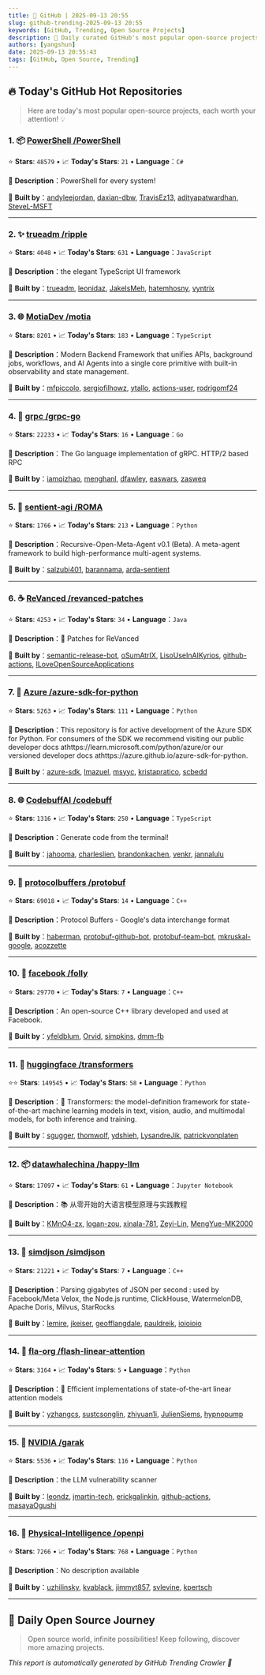 ```yaml
---
title: 🚀 GitHub | 2025-09-13 20:55
slug: github-trending-2025-09-13 20:55
keywords: [GitHub, Trending, Open Source Projects]
description: 🌟 Daily curated GitHub's most popular open-source projects to help you stay on the pulse of technology!
authors: [yangshun]
date: 2025-09-13 20:55:43
tags: [GitHub, Open Source, Trending]
---
```


## 🔥 Today's GitHub Hot Repositories

> Here are today's most popular open-source projects, each worth your attention! 💡

### 1. 📦 [PowerShell /PowerShell](https://github.com/PowerShell/PowerShell)

⭐ **Stars**: `48579`   •   📈 **Today's Stars**: `21`   •   **Language**：`C#`

📝 **Description**：PowerShell for every system!

🤝 **Built by**：[andyleejordan](https://github.com/andyleejordan), [daxian-dbw](https://github.com/daxian-dbw), [TravisEz13](https://github.com/TravisEz13), [adityapatwardhan](https://github.com/adityapatwardhan), [SteveL-MSFT](https://github.com/SteveL-MSFT)

---

### 2. ✨ [trueadm /ripple](https://github.com/trueadm/ripple)

⭐ **Stars**: `4048`   •   📈 **Today's Stars**: `631`   •   **Language**：`JavaScript`

📝 **Description**：the elegant TypeScript UI framework

🤝 **Built by**：[trueadm](https://github.com/trueadm), [leonidaz](https://github.com/leonidaz), [JakeIsMeh](https://github.com/JakeIsMeh), [hatemhosny](https://github.com/hatemhosny), [vyntrix](https://github.com/vyntrix)

---

### 3. 🌐 [MotiaDev /motia](https://github.com/MotiaDev/motia)

⭐ **Stars**: `8201`   •   📈 **Today's Stars**: `183`   •   **Language**：`TypeScript`

📝 **Description**：Modern Backend Framework that unifies APIs, background jobs, workflows, and AI Agents into a single core primitive with built-in observability and state management.

🤝 **Built by**：[mfpiccolo](https://github.com/mfpiccolo), [sergiofilhowz](https://github.com/sergiofilhowz), [ytallo](https://github.com/ytallo), [actions-user](https://github.com/actions-user), [rodrigomf24](https://github.com/rodrigomf24)

---

### 4. 🚦 [grpc /grpc-go](https://github.com/grpc/grpc-go)

⭐ **Stars**: `22233`   •   📈 **Today's Stars**: `16`   •   **Language**：`Go`

📝 **Description**：The Go language implementation of gRPC. HTTP/2 based RPC

🤝 **Built by**：[iamqizhao](https://github.com/iamqizhao), [menghanl](https://github.com/menghanl), [dfawley](https://github.com/dfawley), [easwars](https://github.com/easwars), [zasweq](https://github.com/zasweq)

---

### 5. 🐍 [sentient-agi /ROMA](https://github.com/sentient-agi/ROMA)

⭐ **Stars**: `1766`   •   📈 **Today's Stars**: `213`   •   **Language**：`Python`

📝 **Description**：Recursive-Open-Meta-Agent v0.1 (Beta). A meta-agent framework to build high-performance multi-agent systems.

🤝 **Built by**：[salzubi401](https://github.com/salzubi401), [barannama](https://github.com/barannama), [arda-sentient](https://github.com/arda-sentient)

---

### 6. ☕ [ReVanced /revanced-patches](https://github.com/ReVanced/revanced-patches)

⭐ **Stars**: `4253`   •   📈 **Today's Stars**: `34`   •   **Language**：`Java`

📝 **Description**：🧩 Patches for ReVanced

🤝 **Built by**：[semantic-release-bot](https://github.com/semantic-release-bot), [oSumAtrIX](https://github.com/oSumAtrIX), [LisoUseInAIKyrios](https://github.com/LisoUseInAIKyrios), [github-actions](https://github.com/github-actions), [ILoveOpenSourceApplications](https://github.com/ILoveOpenSourceApplications)

---

### 7. 🐍 [Azure /azure-sdk-for-python](https://github.com/Azure/azure-sdk-for-python)

⭐ **Stars**: `5263`   •   📈 **Today's Stars**: `111`   •   **Language**：`Python`

📝 **Description**：This repository is for active development of the Azure SDK for Python. For consumers of the SDK we recommend visiting our public developer docs athttps://learn.microsoft.com/python/azure/or our versioned developer docs athttps://azure.github.io/azure-sdk-for-python.

🤝 **Built by**：[azure-sdk](https://github.com/azure-sdk), [lmazuel](https://github.com/lmazuel), [msyyc](https://github.com/msyyc), [kristapratico](https://github.com/kristapratico), [scbedd](https://github.com/scbedd)

---

### 8. 🌐 [CodebuffAI /codebuff](https://github.com/CodebuffAI/codebuff)

⭐ **Stars**: `1316`   •   📈 **Today's Stars**: `250`   •   **Language**：`TypeScript`

📝 **Description**：Generate code from the terminal!

🤝 **Built by**：[jahooma](https://github.com/jahooma), [charleslien](https://github.com/charleslien), [brandonkachen](https://github.com/brandonkachen), [venkr](https://github.com/venkr), [jannalulu](https://github.com/jannalulu)

---

### 9. 🔧 [protocolbuffers /protobuf](https://github.com/protocolbuffers/protobuf)

⭐ **Stars**: `69018`   •   📈 **Today's Stars**: `14`   •   **Language**：`C++`

📝 **Description**：Protocol Buffers - Google's data interchange format

🤝 **Built by**：[haberman](https://github.com/haberman), [protobuf-github-bot](https://github.com/protobuf-github-bot), [protobuf-team-bot](https://github.com/protobuf-team-bot), [mkruskal-google](https://github.com/mkruskal-google), [acozzette](https://github.com/acozzette)

---

### 10. 🔧 [facebook /folly](https://github.com/facebook/folly)

⭐ **Stars**: `29770`   •   📈 **Today's Stars**: `7`   •   **Language**：`C++`

📝 **Description**：An open-source C++ library developed and used at Facebook.

🤝 **Built by**：[yfeldblum](https://github.com/yfeldblum), [Orvid](https://github.com/Orvid), [simpkins](https://github.com/simpkins), [dmm-fb](https://github.com/dmm-fb)

---

### 11. 🐍 [huggingface /transformers](https://github.com/huggingface/transformers)

⭐⭐ **Stars**: `149545`   •   📈 **Today's Stars**: `58`   •   **Language**：`Python`

📝 **Description**：🤗 Transformers: the model-definition framework for state-of-the-art machine learning models in text, vision, audio, and multimodal models, for both inference and training.

🤝 **Built by**：[sgugger](https://github.com/sgugger), [thomwolf](https://github.com/thomwolf), [ydshieh](https://github.com/ydshieh), [LysandreJik](https://github.com/LysandreJik), [patrickvonplaten](https://github.com/patrickvonplaten)

---

### 12. 📦 [datawhalechina /happy-llm](https://github.com/datawhalechina/happy-llm)

⭐ **Stars**: `17097`   •   📈 **Today's Stars**: `61`   •   **Language**：`Jupyter Notebook`

📝 **Description**：📚 从零开始的大语言模型原理与实践教程

🤝 **Built by**：[KMnO4-zx](https://github.com/KMnO4-zx), [logan-zou](https://github.com/logan-zou), [xinala-781](https://github.com/xinala-781), [Zeyi-Lin](https://github.com/Zeyi-Lin), [MengYue-MK2000](https://github.com/MengYue-MK2000)

---

### 13. 🔧 [simdjson /simdjson](https://github.com/simdjson/simdjson)

⭐ **Stars**: `21221`   •   📈 **Today's Stars**: `7`   •   **Language**：`C++`

📝 **Description**：Parsing gigabytes of JSON per second : used by Facebook/Meta Velox, the Node.js runtime, ClickHouse, WatermelonDB, Apache Doris, Milvus, StarRocks

🤝 **Built by**：[lemire](https://github.com/lemire), [jkeiser](https://github.com/jkeiser), [geofflangdale](https://github.com/geofflangdale), [pauldreik](https://github.com/pauldreik), [ioioioio](https://github.com/ioioioio)

---

### 14. 🐍 [fla-org /flash-linear-attention](https://github.com/fla-org/flash-linear-attention)

⭐ **Stars**: `3164`   •   📈 **Today's Stars**: `5`   •   **Language**：`Python`

📝 **Description**：🚀 Efficient implementations of state-of-the-art linear attention models

🤝 **Built by**：[yzhangcs](https://github.com/yzhangcs), [sustcsonglin](https://github.com/sustcsonglin), [zhiyuan1i](https://github.com/zhiyuan1i), [JulienSiems](https://github.com/JulienSiems), [hypnopump](https://github.com/hypnopump)

---

### 15. 🐍 [NVIDIA /garak](https://github.com/NVIDIA/garak)

⭐ **Stars**: `5536`   •   📈 **Today's Stars**: `116`   •   **Language**：`Python`

📝 **Description**：the LLM vulnerability scanner

🤝 **Built by**：[leondz](https://github.com/leondz), [jmartin-tech](https://github.com/jmartin-tech), [erickgalinkin](https://github.com/erickgalinkin), [github-actions](https://github.com/github-actions), [masayaOgushi](https://github.com/masayaOgushi)

---

### 16. 🐍 [Physical-Intelligence /openpi](https://github.com/Physical-Intelligence/openpi)

⭐ **Stars**: `7266`   •   📈 **Today's Stars**: `768`   •   **Language**：`Python`

📝 **Description**：No description available

🤝 **Built by**：[uzhilinsky](https://github.com/uzhilinsky), [kvablack](https://github.com/kvablack), [jimmyt857](https://github.com/jimmyt857), [svlevine](https://github.com/svlevine), [kpertsch](https://github.com/kpertsch)

---

## 🌈 Daily Open Source Journey

> Open source world, infinite possibilities! Keep following, discover more amazing projects.

*This report is automatically generated by GitHub Trending Crawler 🤖*
